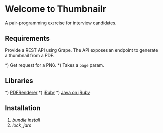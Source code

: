 # Welcome to Thumbnailr
A pair-programming exercise for interview candidates.

## Requirements
Provide a REST API using Grape. The API exposes an endpoint to generate a thumbnail from a PDF.

*) Get request for a PNG.
*) Takes a `page` param.

## Libraries
*) [PDFRenderer](https://github.com/katjas/PDFrenderer)
*) [jRuby](http://jruby.org)
*) [Java on jRuby](https://github.com/jruby/jruby/wiki/CallingJavaFromJRuby)

## Installation
1) *bundle install*
2) *lock_jars*


